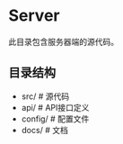 # Server

此目录包含服务器端的源代码。

## 目录结构
- src/        # 源代码
- api/        # API接口定义
- config/     # 配置文件
- docs/       # 文档 
